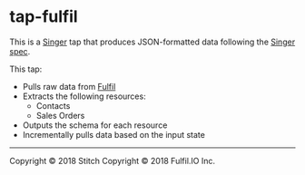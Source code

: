 # tap-fulfil

This is a [Singer](https://singer.io) tap that produces JSON-formatted data
following the [Singer
spec](https://github.com/singer-io/getting-started/blob/master/SPEC.md).

This tap:

- Pulls raw data from [Fulfil](https://www.fulfil.io)
- Extracts the following resources:
  - Contacts
  - Sales Orders
- Outputs the schema for each resource
- Incrementally pulls data based on the input state

---

Copyright &copy; 2018 Stitch
Copyright &copy; 2018 Fulfil.IO Inc.
